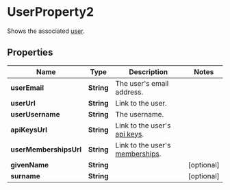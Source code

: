 

# UserProperty2

Shows the associated [user](http://docs.griffin.com).

## Properties

| Name | Type | Description | Notes |
|------------ | ------------- | ------------- | -------------|
|**userEmail** | **String** | The user&#39;s email address. |  |
|**userUrl** | **String** | Link to the user. |  |
|**userUsername** | **String** | The username. |  |
|**apiKeysUrl** | **String** | Link to the user&#39;s [api keys](http://docs.griffin.com). |  |
|**userMembershipsUrl** | **String** | Link to the user&#39;s [memberships](http://docs.griffin.com). |  |
|**givenName** | **String** |  |  [optional] |
|**surname** | **String** |  |  [optional] |



